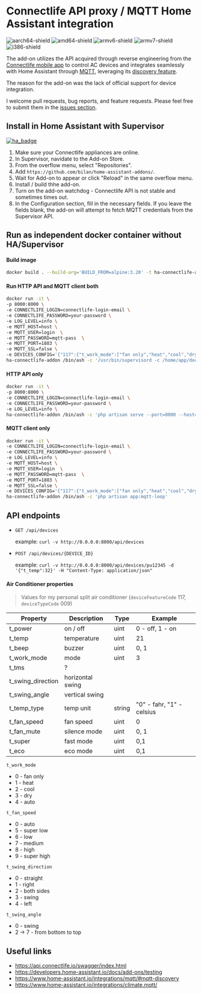 # Connectlife API proxy / MQTT Home Assistant integration

[aarch64-shield]: https://img.shields.io/badge/aarch64-yes-green.svg
[amd64-shield]: https://img.shields.io/badge/amd64-yes-green.svg
[armv6-shield]: https://img.shields.io/badge/armv6-yes-green.svg
[armv7-shield]: https://img.shields.io/badge/armv7-yes-green.svg
[i386-shield]: https://img.shields.io/badge/i386-yes-green.svg
![aarch64-shield]
![amd64-shield]
![armv6-shield]
![armv7-shield]
![i386-shield]

The add-on utilizes the API acquired through reverse engineering from the 
[Connectlife mobile app](https://en.connectlife.io)
to control AC devices and 
integrates seamlessly with Home Assistant through
[MQTT](https://www.home-assistant.io/integrations/climate.mqtt/), leveraging its
[discovery feature](https://www.home-assistant.io/integrations/mqtt/#mqtt-discovery).

The reason for the add-on was the lack of official support for device integration.

I welcome pull requests, bug reports, and feature requests. Please feel free to submit them in the
[issues section](https://github.com/Bilan/connectlife-api-connector/issues).

## Install in Home Assistant with Supervisor

[![ha_badge](https://img.shields.io/badge/Home%20Assistant-Add%20On-blue.svg)](https://www.home-assistant.io/)

1. Make sure your Connectlife appliances are online.
2. In Supervisor, navidate to the Add-on Store.
3. From the overflow menu, select "Repositories".
4. Add `https://github.com/bilan/home-assistant-addons/`.
5. Wait for Add-on to appear or click "Reload" in the same overflow menu.
6. Install / build thhe add-on.
7. Turn on the add-on watchdog - Connectlife API is not stable and sometimes times out.
8. In the Configuration section, fill in the necessary fields. If you leave the fields blank,
the add-on will attempt to fetch MQTT credentials from the Supervisor API.

## Run as independent docker container without HA/Supervisor

#### Build image
```bash
docker build . --build-arg='BUILD_FROM=alpine:3.20' -t ha-connectlife-addon
```

#### Run HTTP API and MQTT client both
```bash
docker run -it \
-p 8000:8000 \
-e CONNECTLIFE_LOGIN=connectlife-login-email \
-e CONNECTLIFE_PASSWORD=your-password \
-e LOG_LEVEL=info \
-e MQTT_HOST=host \
-e MQTT_USER=login  \
-e MQTT_PASSWORD=mqtt-pass  \
-e MQTT_PORT=1883 \
-e MQTT_SSL=false \
-e DEVICES_CONFIG='{"117":{"t_work_mode":["fan only","heat","cool","dry","auto"],"t_fan_speed":{"0":"auto","5":"super low","6":"low","7":"medium","8":"high","9":"super high"},"t_swing_direction":["straight","right","both sides","swing","left"],"t_swing_angle":{"0":"swing","2":"bottom 1\/6 ","3":"bottom 2\/6","4":"bottom 3\/6","5":"top 4\/6","6":"top 5\/6","7":"top 6\/6"}}}' \
ha-connectlife-addon /bin/ash -c '/usr/bin/supervisord -c /home/app/docker-files/supervisord.conf'
```

#### HTTP API only
```bash
docker run -it \
-p 8000:8000 \
-e CONNECTLIFE_LOGIN=connectlife-login-email \
-e CONNECTLIFE_PASSWORD=your-password \
-e LOG_LEVEL=info \
ha-connectlife-addon /bin/ash -c 'php artisan serve --port=8000 --host=0.0.0.0'
```

#### MQTT client only
```bash
docker run -it \
-e CONNECTLIFE_LOGIN=connectlife-login-email \
-e CONNECTLIFE_PASSWORD=your-password \
-e LOG_LEVEL=info \
-e MQTT_HOST=host \
-e MQTT_USER=login  \
-e MQTT_PASSWORD=mqtt-pass  \
-e MQTT_PORT=1883 \
-e MQTT_SSL=false \
-e DEVICES_CONFIG='{"117":{"t_work_mode":["fan only","heat","cool","dry","auto"],"t_fan_speed":{"0":"auto","5":"super low","6":"low","7":"medium","8":"high","9":"super high"},"t_swing_direction":["straight","right","both sides","swing","left"],"t_swing_angle":{"0":"swing","2":"bottom 1\/6 ","3":"bottom 2\/6","4":"bottom 3\/6","5":"top 4\/6","6":"top 5\/6","7":"top 6\/6"}}}' \
ha-connectlife-addon /bin/ash -c 'php artisan app:mqtt-loop'
```

## API endpoints

- `GET /api/devices` 

    example: `curl -v http://0.0.0.0:8000/api/devices`

- `POST /api/devices/{DEVICE_ID}` 

    example: `curl -v http://0.0.0.0:8000/api/devices/pu12345 -d '{"t_temp":32}' -H "Content-Type: application/json"`

#### Air Conditioner properties

> Values for my personal split air conditioner (`deviceFeatureCode` 117, `deviceTypeCode` 009)

| Property | Description | Type | Example |
|----------|-------------|------|---------|
|   t_power | on / off | uint   | 0 - off, 1 - on |
|   t_temp  |   temperature |   uint|    21  |
|   t_beep  |   buzzer  |   uint |   0, 1    |
|   t_work_mode |  mode | uint | 3 
|   t_tms   | ?
|   t_swing_direction   |   horizontal swing
|   t_swing_angle   |  vertical swing
|   t_temp_type | temp unit |  string  | "0" - fahr, "1" - celsius
|   t_fan_speed | fan speed | uint | 0 |
|   t_fan_mute | silence mode | uint | 0, 1
|   t_super | fast mode | uint | 0,1
|   t_eco   |   eco mode | uint | 0,1


`t_work_mode`
- 0 - fan only
- 1 - heat
- 2 - cool
- 3 - dry
- 4 - auto

`t_fan_speed`
- 0 - auto
- 5 - super low
- 6 - low
- 7 - medium
- 8 - high
- 9 - super high

`t_swing_direction`
- 0 - straight
- 1 - right
- 2 - both sides
- 3 - swing
- 4 - left

`t_swing_angle`
- 0 - swing
- 2 -> 7 - from bottom to top 

## Useful links

-   https://api.connectlife.io/swagger/index.html
-   https://developers.home-assistant.io/docs/add-ons/testing
-   https://www.home-assistant.io/integrations/mqtt/#mqtt-discovery
-   https://www.home-assistant.io/integrations/climate.mqtt/
